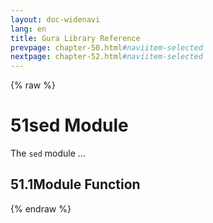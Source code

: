 ```yaml
---
layout: doc-widenavi
lang: en
title: Gura Library Reference
prevpage: chapter-50.html#naviitem-selected
nextpage: chapter-52.html#naviitem-selected
---
```

{% raw %}
<h1><span class="caption-index-1">51</span>sed Module</h1>
<p>
The <code class="highlighter-rouge">sed</code> module ...
</p>
<h2><span class="caption-index-2">51.1</span><a name="anchor-51-1"></a>Module Function</h2>
{% endraw %}
